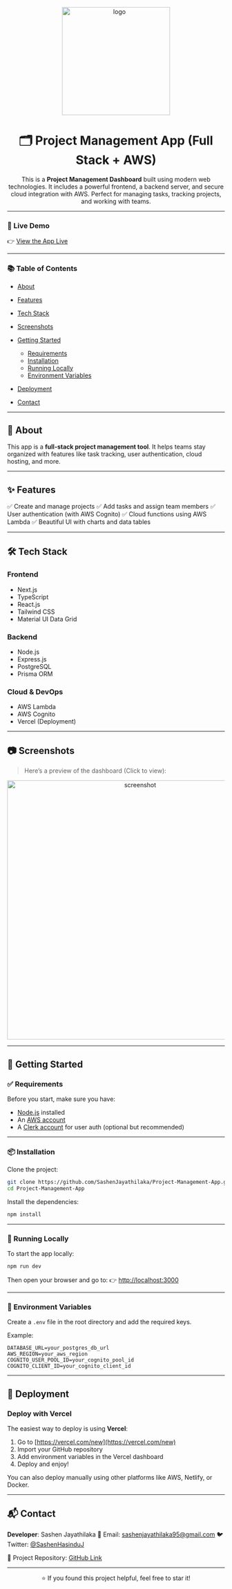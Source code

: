 <div align="center">

<img src="https://png.pngtree.com/png-vector/20220706/ourmid/pngtree-project-management-png-image_5687733.png" alt="logo" width="250" />

# 🗂️ Project Management App (Full Stack + AWS)

This is a **Project Management Dashboard** built using modern web technologies. It includes a powerful frontend, a backend server, and secure cloud integration with AWS. Perfect for managing tasks, tracking projects, and working with teams.

</div>

---

### 🚀 Live Demo

👉 [View the App Live](https://pm-app-tan.vercel.app/)

---

### 📚 Table of Contents

* [About](#about)
* [Features](#features)
* [Tech Stack](#tech-stack)
* [Screenshots](#screenshots)
* [Getting Started](#getting-started)

  * [Requirements](#requirements)
  * [Installation](#installation)
  * [Running Locally](#running-locally)
  * [Environment Variables](#environment-variables)
* [Deployment](#deployment)
* [Contact](#contact)

---

## 📌 About

This app is a **full-stack project management tool**. It helps teams stay organized with features like task tracking, user authentication, cloud hosting, and more.

---

## ✨ Features

✅ Create and manage projects
✅ Add tasks and assign team members
✅ User authentication (with AWS Cognito)
✅ Cloud functions using AWS Lambda
✅ Beautiful UI with charts and data tables

---

## 🛠 Tech Stack

### Frontend

* Next.js
* TypeScript
* React.js
* Tailwind CSS
* Material UI Data Grid

### Backend

* Node.js
* Express.js
* PostgreSQL
* Prisma ORM

### Cloud & DevOps

* AWS Lambda
* AWS Cognito
* Vercel (Deployment)

---

## 📷 Screenshots

> Here’s a preview of the dashboard (Click to view):

<div align="center">
<a href="https://pm-app-tan.vercel.app/"><img src="https://github.com/user-attachments/assets/6e7f768d-d7a0-4b63-bc08-a1419efad1b0" alt="screenshot" width="600"/></a>
</div>

---

## 🧰 Getting Started

### ✅ Requirements

Before you start, make sure you have:

* [Node.js](https://nodejs.org/en/) installed
* An [AWS account](https://aws.amazon.com/free/)
* A [Clerk account](https://clerk.com/) for user auth (optional but recommended)

---

### 📦 Installation

Clone the project:

```bash
git clone https://github.com/SashenJayathilaka/Project-Management-App.git
cd Project-Management-App
```

Install the dependencies:

```bash
npm install
```

---

### 🧪 Running Locally

To start the app locally:

```bash
npm run dev
```

Then open your browser and go to:
👉 [http://localhost:3000](http://localhost:3000)

---

### 🔐 Environment Variables

Create a `.env` file in the root directory and add the required keys.

Example:

```env
DATABASE_URL=your_postgres_db_url
AWS_REGION=your_aws_region
COGNITO_USER_POOL_ID=your_cognito_pool_id
COGNITO_CLIENT_ID=your_cognito_client_id
```

---

## 🚀 Deployment

### Deploy with Vercel

The easiest way to deploy is using **Vercel**:

1. Go to [https://vercel.com/new](https://vercel.com/new)
2. Import your GitHub repository
3. Add environment variables in the Vercel dashboard
4. Deploy and enjoy!

You can also deploy manually using other platforms like AWS, Netlify, or Docker.

---

## 📬 Contact

**Developer**: Sashen Jayathilaka
📧 Email: [sashenjayathilaka95@gmail.com](mailto:sashenjayathilaka95@gmail.com)
🐦 Twitter: [@SashenHasinduJ](https://twitter.com/SashenHasinduJ)

🔗 Project Repository: [GitHub Link](https://github.com/SashenJayathilaka/Project-Management-App.git)

---

<div align="center">
⭐️ If you found this project helpful, feel free to star it!
</div>
